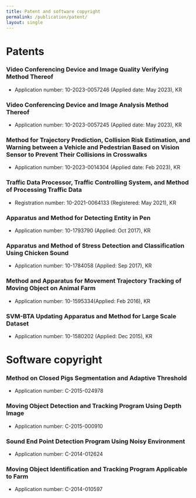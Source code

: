 ```yaml
---
title: Patent and software copyright
permalink: /publication/patent/
layout: single
---
```


# Patents
### Video Conferencing Device and Image Quality Verifying Method Thereof
- Application number: 10-2023-0057246 (Applied date: May 2023), KR

### Video Conferencing Device and Image Analysis Method Thereof
- Application number: 10-2023-0057245 (Applied date: May 2023), KR

### Method for Trajectory Prediction, Collision Risk Estimation, and Warning between a Vehicle and Pedestrian Based on Vision Sensor to Prevent Their Collisions in Crosswalks
- Application number: 10-2023-0014304 (Applied date: Feb 2023), KR

### Traffic Data Processor, Traffic Controlling System, and Method of Processing Traffic Data
- Registration number: 10-2021-0064133 (Registered: May 2021), KR

### Apparatus and Method for Detecting Entity in Pen 
- Application number: 10-1793790 (Applied: Oct 2017), KR

### Apparatus and Method of Stress Detection and Classification Using Chicken Sound 
- Application number: 10-1784058 (Applied: Sep 2017), KR

### Method and Apparatus for Movement Trajectory Tracking of Moving Object on Animal Farm
- Application number: 10-1595334(Applied: Feb 2016), KR

### SVM-BTA Updating Apparatus and Method for Large Scale Dataset
- Application number: 10-1580202 (Applied: Dec 2015), KR


# Software copyright
### Method on Closed Pigs Segmentation and Adaptive Threshold
- Application number: C-2015-024978

### Moving Object Detection and Tracking Program Using Depth Image
- Application number: C-2015-000910

### Sound End Point Detection Program Using Noisy Environment
- Application number: C-2014-012624

### Moving Object Identification and Tracking Program Applicable to Farm
- Application number: C-2014-010597
